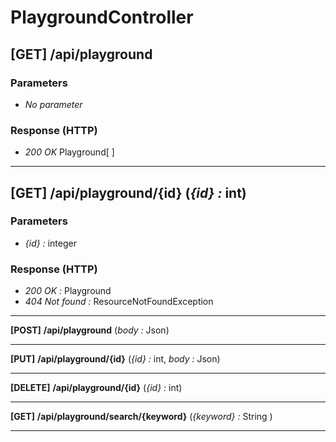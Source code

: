 # PlaygroundController

## **[GET]** **/api/playground**

### Parameters

- *No parameter*

### Response (HTTP)

- *200 OK* Playground[ ]

___

## **[GET]** **/api/playground/{id}** (*{id} :* int)

### Parameters

- *{id} :* integer

### Response (HTTP)

- *200 OK :* Playground
- *404 Not found :* ResourceNotFoundException

___

**[POST]** **/api/playground** (*body :* Json)

___

**[PUT]**  **/api/playground/{id}** (*{id} :* int, *body :* Json)

___

**[DELETE]** **/api/playground/{id}** (*{id} :* int)

___

**[GET]** **/api/playground/search/{keyword}** (*{keyword} :* String ) 

___